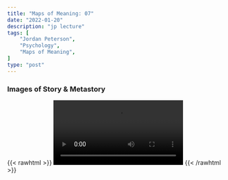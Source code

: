 ```yaml
---
title: "Maps of Meaning: 07"
date: "2022-01-20"
description: "jp lecture"
tags: [
    "Jordan Peterson",
    "Psychology",
    "Maps of Meaning",
]
type: "post"
---
```


### Images of Story & Metastory

{{< rawhtml >}}
    <video width="auto" height="auto" controls>
        <source src="https://lectures.dev00ps.com/maps-of-meaning/2017%20Maps%20of%20Meaning%2007%20-%20Images%20of%20Story%20%26%20Metastory.mp4" type="video/mp4"> 
    </video>
{{< /rawhtml >}}